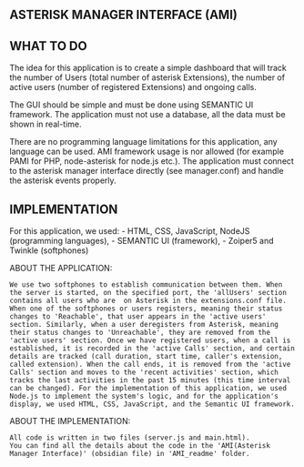 ASTERISK MANAGER INTERFACE (AMI)
--------------------------------



**WHAT TO DO**
--------------

The idea for this application is to create a simple dashboard that will track the number of Users (total number of asterisk Extensions), the number of active users (number of registered Extensions) and ongoing calls. 

The GUI should be simple and must be done using SEMANTIC UI framework. The application must not use a database, all the data must be shown in real-time.

There are no programming language limitations for this application, any language can be used. AMI framework usage is nor allowed (for example PAMI for PHP, node-asterisk for node.js etc.). The application must connect to the asterisk manager interface directly (see manager.conf) and handle the asterisk events properly.


**IMPLEMENTATION**
------------------

For this application, we used: 
    - HTML, CSS, JavaScript, NodeJS (programming languages), 
    - SEMANTIC UI (framework),
    - Zoiper5 and Twinkle (softphones)

ABOUT THE APPLICATION: 

    We use two softphones to establish communication between them. When the server is started, on the specified port, the 'allUsers' section contains all users who are  on Asterisk in the extensions.conf file. When one of the softphones or users registers, meaning their status changes to 'Reachable', that user appears in the 'active users' section. Similarly, when a user deregisters from Asterisk, meaning their status changes to 'Unreachable', they are removed from the 'active users' section. Once we have registered users, when a call is established, it is recorded in the 'active Calls' section, and certain details are tracked (call duration, start time, caller's extension, called extension). When the call ends, it is removed from the 'active Calls' section and moves to the 'recent activities' section, which tracks the last activities in the past 15 minutes (this time interval can be changed). For the implementation of this application, we used Node.js to implement the system's logic, and for the application's display, we used HTML, CSS, JavaScript, and the Semantic UI framework.

ABOUT THE IMPLEMENTATION:


    All code is written in two files (server.js and main.html).
    You can find all the details about the code in the 'AMI(Asterisk Manager Interface)' (obsidian file) in 'AMI_readme' folder.


